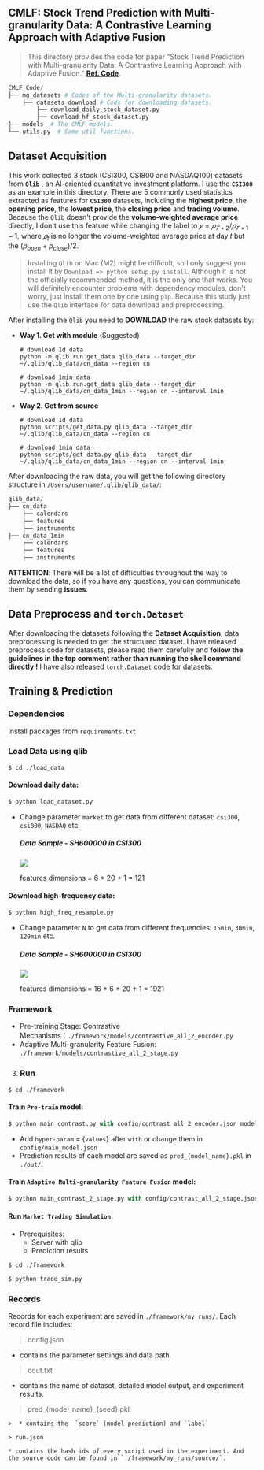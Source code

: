 ## CMLF: Stock Trend Prediction with Multi-granularity Data: A Contrastive Learning Approach with Adaptive Fusion

> This directory provides the code for paper "Stock Trend Prediction with Multi-granularity Data: A Contrastive Learning Approach with Adaptive Fusion." [**Ref. Code**](https://github.com/CMLF-git-dev/CMLF).

```python
CMLF_Code/
├── mg_datasets # Codes of the Multi-granularity datasets.
    ├── datasets_download # Cods for downloading datasets.
        ├── download_daily_stock_dataset.py
        ├── download_hf_stock_dataset.py
├── models  # The CMLF models.
└── utils.py  # Some util functions.
```

## Dataset Acquisition

This work collected 3 stock (CSI300, CSI800 and NASDAQ100) datasets from [**`Qlib`**](https://github.com/microsoft/qlib) , an AI-oriented quantitative investment platform. I use the **`CSI300`** as an example in this directory. There are 5 commonly used statistics extracted as features for **`CSI300`** datasets, including the **highest price**, the **opening price**, the **lowest price**, the **closing price** and **trading volume**. Because the `Qlib` doesn't provide the **volume-weighted average price** directly, I don't use this feature while changing the label to $𝑦 = 𝑝_{𝑇+2} /𝑝_{𝑇+1} − 1$, where $𝑝_{t}$ is no longer the volume-weighted average price at day 𝑡 but the $(p_{open} + p_{close})/2$.

> Installing `Qlib` on Mac (M2) might be difficult, so I only suggest you install it by `Download => python setup.py install`. Although it is not the officially recommended method, it is the only one that works. You will definitely encounter problems with dependency modules, don't worry, just install them one by one using `pip`. Because this study  just use the `Qlib` interface for data download and preprocessing.

After installing the `Qlib` you need to **DOWNLOAD** the raw stock datasets by:

- **Way 1. Get with module** (Suggested)

  ```shell
  # download 1d data
  python -m qlib.run.get_data qlib_data --target_dir ~/.qlib/qlib_data/cn_data --region cn
  
  # download 1min data
  python -m qlib.run.get_data qlib_data --target_dir ~/.qlib/qlib_data/cn_data_1min --region cn --interval 1min
  ```

- **Way 2. Get from source**

  ```shell
  # download 1d data
  python scripts/get_data.py qlib_data --target_dir ~/.qlib/qlib_data/cn_data --region cn
  
  # download 1min data
  python scripts/get_data.py qlib_data --target_dir ~/.qlib/qlib_data/cn_data_1min --region cn --interval 1min

After downloading the raw data, you will get the following directory structure in `/Users/username/.qlib/qlib_data/`:

```python
qlib_data/
├── cn_data
    ├── calendars
    ├── features
    ├── instruments
├── cn_data_1min
    ├── calendars
    ├── features
    ├── instruments
```

**ATTENTION**: There will be a lot of difficulties throughout the way to download the data, so if you have any questions, you can communicate them by sending **issues**.



## Data Preprocess and `torch.Dataset`

After downloading the datasets following the **Dataset Acquisition**, data preprocessing is needed to get the structured dataset. I have released preprocess code for datasets, please read them carefully and **follow the guidelines in the top comment rather than running the shell command directly !** I have also released `torch.Dataset` code for datasets.



## Training & Prediction



### **Dependencies**

Install packages from `requirements.txt`.  

### **Load Data using qlib**
```linux
$ cd ./load_data
```

#### Download daily data:

```python
$ python load_dataset.py
```
* Change parameter `market` to get data from different dataset: `csi300`, `csi800`, `NASDAQ` etc.

  ##### Data Sample - SH600000 in CSI300

  ![](https://ftp.bmp.ovh/imgs/2021/02/28e2e1b545cf8ffc.png)

  features dimensions = 6 * 20 + 1 = 121

#### Download high-frequency data:

```python
$ python high_freq_resample.py
```

* Change parameter `N` to get data from different frequencies: `15min`, `30min`, `120min` etc.

  ##### Data Sample - SH600000 in CSI300

     ![](https://ftp.bmp.ovh/imgs/2021/02/21213511c92c4c44.png)

  features dimensions = 16 * 6 * 20 + 1 = 1921



### **Framework**

* Pre-training Stage: Contrastive Mechanisms：`./framework/models/contrastive_all_2_encoder.py`
* Adaptive Multi-granularity Feature Fusion: `./framework/models/contrastive_all_2_stage.py`
3. ### **Run**
  ```linux
  $ cd ./framework
  ```

  #### Train `Pre-train` model:

  ```python
  $ python main_contrast.py with config/contrast_all_2_encoder.json model_name=contrastive_all_2_encoder
  ```

  * Add `hyper-param` = {`values`} after `with` or change them in `config/main_model.json`
  * Prediction results of each model are saved as `pred_{model_name}.pkl` in `./out/`.

  #### Train `Adaptive Multi-granularity Feature Fusion` model:

  ```python
  $ python main_contrast_2_stage.py with config/contrast_all_2_stage.json model_name=contrastive_all_2_stage
  ```


  #### Run `Market Trading Simulation`:
  * Prerequisites:   
  	* Server with qlib
  	* Prediction results 
  ```linux
  $ cd ./framework
  ```
  ```python
  $ python trade_sim.py
  ```


### **Records**

Records for each experiment are saved in `./framework/my_runs/`. 
Each record file includes: 

> config.json
* contains the parameter settings and data path.

> cout.txt
* contains the name of dataset, detailed model output, and experiment results.

> pred_{model_name}_{seed}.pkl

  >
	>  * contains the  `score` (model prediction) and `label`

	> run.json
	
	* contains the hash ids of every script used in the experiment. And the source code can be found in `./framework/my_runs/source/`.
